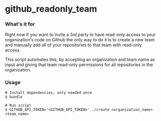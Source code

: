 # github_readonly_team

### What's it for

Right now if you want to invite a 3rd party to have read-only access to your organization's code on Github the only way to do it is to create a new team and manually add all of your repositories to that team with read-only access.

This script automates this, by accepting an organization and team name as input and giving that team read-only permissions for all repositories in the organization.

### Usage

```
# Install dependencies, only needed once
$ bundle

# Run script
$ GITHUB_API_TOKEN='<GITHUB_API_TOKEN>' ./create <organization_name> <team_name>
```
